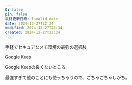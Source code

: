 ```yaml
---
Q: false
pin: false
最終更新日時: Invalid date
date: 2024-12-27T22:34
modified: 2024-12-27T22:34
created: 2024-12-27T22:34
---
```

  

手軽でセキュアなメモ環境の最強の選択肢

Google Keep

  

Google Keepの良くないところ。

最強すぎて他のことにも使っちゃうので、ごちゃごちゃしがち。